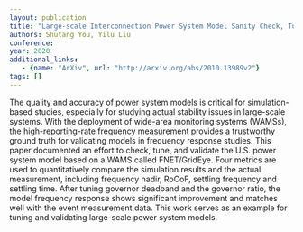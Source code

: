 ```yaml
---
layout: publication
title: "Large-scale Interconnection Power System Model Sanity Check, Tuning, and Validation for Frequency Response Study"
authors: Shutang You, Yilu Liu
conference: 
year: 2020
additional_links: 
   - {name: "ArXiv", url: "http://arxiv.org/abs/2010.13989v2"}
tags: []
---
```

The quality and accuracy of power system models is critical for
simulation-based studies, especially for studying actual stability issues in
large-scale systems. With the deployment of wide-area monitoring systems
(WAMSs), the high-reporting-rate frequency measurement provides a trustworthy
ground truth for validating models in frequency response studies. This paper
documented an effort to check, tune, and validate the U.S. power system model
based on a WAMS called FNET/GridEye. Four metrics are used to quantitatively
compare the simulation results and the actual measurement, including frequency
nadir, RoCoF, settling frequency and settling time. After tuning governor
deadband and the governor ratio, the model frequency response shows significant
improvement and matches well with the event measurement data. This work serves
as an example for tuning and validating large-scale power system models.